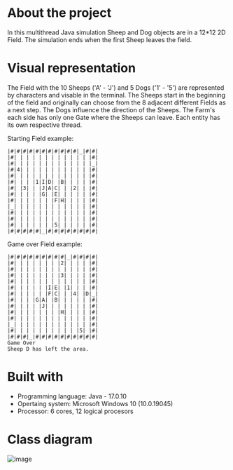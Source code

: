 # About the project
In this multithread Java simulation Sheep and Dog objects are in a 12*12 2D Field.
The simulation ends when the first Sheep leaves the field.


# Visual representation
The Field with the 10 Sheeps ('A' - 'J') and 5 Dogs ('1' - '5') are represented by characters and visable in the terminal.
The Sheeps start in the beginning of the field and originally can choose from the 8 adjacent different Fields as a next step.
The Dogs influence the direction of the Sheeps.
The Farm's each side has only one Gate where the Sheeps can leave.
Each entity has its own respective thread.

Starting Field example:

```
|#|#|#|#|#|#|#|#|#|#|#|_|#|#|
|#| | | | | | | | | | | | |#|
|#| | | | | | | | | | | | |_|
|#|4| | | | | | | | | | | |#|
|#| | | | | | | | | | | | |#|
|#| | | |1|I|D| |B| | | | |#|
|#| |3| | |J|A|C| | |2| | |#|
|#| | | | |G| |E| | | | | |#|
|#| | | | | | |F|H| | | | |#|
|_| | | | | | | | | | | | |#|
|#| | | | | | | | | | | | |#|
|#| | | | | | | | | | | | |#|
|#| | | | | | |5| | | | | |#|
|#|#|#|#|#|_|#|#|#|#|#|#|#|#|
```

Game over Field example:
```
|#|#|#|#|#|#|#|#|#|_|#|#|#|#|
|#| | | | | | | |2| | | | |#|
|#| | | | | | | | | | | | |#|
|#| | | | | | | |3| | | | |#|
|#| | | | | | | | | | | | |#|
|#| | | | | |I|E| |1| | | |#|
|#| | | | | |F|C| | |4| |D|_|
|#| | | |G|A| |B| | | | | |#|
|#| | | | |J| | | | | | | |#|
|#| | | | | | | |H| | | | |#|
|#| | | | | | | | | | | | |#|
|_| | | | | | | | | | | | |#|
|#| | | | | | | | | | |5| |#|
|#|#|#|_|#|#|#|#|#|#|#|#|#|#|
Game Over
Sheep D has left the area.
```

# Built with
- Programming language: Java - 17.0.10
- Opertaing system: Microsoft Windows 10 (10.0.19045)
- Processor: 6 cores, 12 logical procesors


# Class diagram

![image](https://github.com/user-attachments/assets/55813d4f-ea40-4e34-afdc-8ff60b9595e4)





